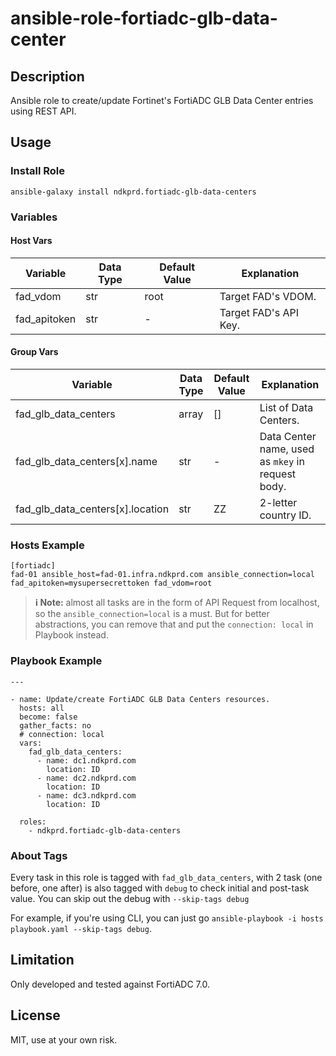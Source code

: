 # ansible-role-fortiadc-glb-data-center

## Description

Ansible role to create/update Fortinet's FortiADC GLB Data Center entries using REST API.

## Usage

### Install Role

```
ansible-galaxy install ndkprd.fortiadc-glb-data-centers
```

### Variables

#### Host Vars

| Variable | Data Type | Default Value | Explanation |
|----------|-----------|---------------|-------------|
| fad_vdom | str | root | Target FAD's VDOM. |
| fad_apitoken | str | - | Target FAD's API Key. |

#### Group Vars

| Variable | Data Type | Default Value | Explanation |
|----------|-----------|---------------|-------------|
| fad_glb_data_centers | array | [] | List of Data Centers. |
| fad_glb_data_centers[x].name | str | - | Data Center name, used as `mkey` in request body. |
| fad_glb_data_centers[x].location | str | ZZ | 2-letter country ID. |

### Hosts Example

```
[fortiadc]
fad-01 ansible_host=fad-01.infra.ndkprd.com ansible_connection=local fad_apitoken=mysupersecrettoken fad_vdom=root
```

> **ℹ Note:** almost all tasks are in the form of API Request from localhost, so the `ansible_connection=local` is a must. But for better abstractions, you can remove that and put the `connection: local` in Playbook instead.

### Playbook Example

```
---

- name: Update/create FortiADC GLB Data Centers resources.
  hosts: all
  become: false
  gather_facts: no
  # connection: local
  vars:
    fad_glb_data_centers:
      - name: dc1.ndkprd.com
        location: ID
      - name: dc2.ndkprd.com
        location: ID
      - name: dc3.ndkprd.com
        location: ID

  roles:
    - ndkprd.fortiadc-glb-data-centers

```

### About Tags

Every task in this role is tagged with `fad_glb_data_centers`, with 2 task (one before, one after) is also tagged with `debug` to check initial and post-task value. You can skip out the debug with `--skip-tags debug`

For example, if you're using CLI, you can just go `ansible-playbook -i hosts playbook.yaml --skip-tags debug`.

## Limitation

Only developed and tested against FortiADC 7.0.

## License

MIT, use at your own risk.

